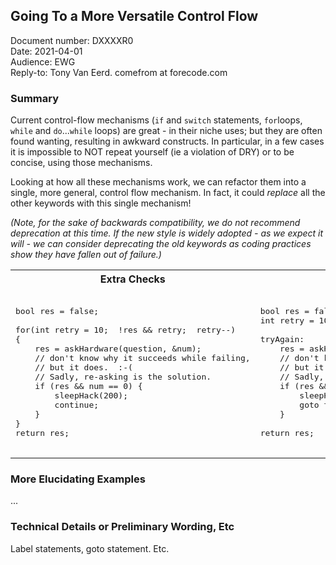 ## Going To a More Versatile Control Flow

Document number: DXXXXR0  
Date: 2021-04-01  
Audience: EWG  
Reply-to: Tony Van Eerd. comefrom at forecode.com


### Summary

Current control-flow mechanisms (`if` and `switch` statements, `for`loops, `while` and `do`...`while` loops)
are great - in their niche uses;
but they are often found wanting, resulting in awkward constructs.
In particular, in a few cases it is impossible to NOT repeat yourself (ie a violation of DRY) or to be concise, using those mechanisms.

Looking at how all these mechanisms work, we can refactor them into a single, more general, control flow mechanism.
In fact, it could *replace* all the other keywords with this single mechanism!

_(Note, for the sake of backwards compatibility, we do not recommend deprecation at this time.
If the new style is widely adopted - as we expect it will - we can consider deprecating the old keywords
as coding practices show they have fallen out of failure.)_



<table>
<tr>
<th>
Extra Checks
</th>
<th>
DRY and Concise
</th>
</tr>
<tr>
<td  valign="top">

<pre lang="cpp">

bool res = false;

for(int retry = 10;  !res && retry;  retry--)
{
    res = askHardware(question, &num);
    // don't know why it succeeds while failing,
    // but it does.  :-(
    // Sadly, re-asking is the solution.
    if (res && num == 0) {
        sleepHack(200);
        continue;
    }
}
return res;

</pre>
</td>
<td  valign="top">

<pre lang="cpp">

bool res = false;
int retry = 10;

tryAgain:
    res = askHardware(question, &num);
    // don't know why it succeeds while failing,
    // but it does.  :-(
    // Sadly, re-asking is the solution.
    if (res && num == 0 && retry--) {
        sleepHack(200);
        goto tryAgain;
    }

return res;

</pre>
</td>
</tr>
</table>

### More Elucidating Examples

...

### Technical Details or Preliminary Wording, Etc

Label statements, goto statement. Etc.
